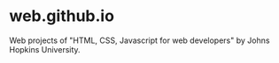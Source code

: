 # web.github.io
Web projects of "HTML, CSS, Javascript for web developers" by Johns Hopkins University.

